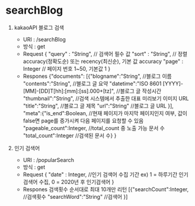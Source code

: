 # searchBlog

1. kakaoAPI 블로그 검색
   - URI : /searchBlog
   - 방식 : get
   - Request
     {
	     "query" : "String", // 검색어 필수 값
		 "sort" : "String", // 정렬 accuracy(정확도순) 또는 recency(최신순), 기본 값 accuracy
		 "page" : Integer // 페이지 번호 1~50, 기본값 1
	 }
   - Respones
     {"documents":
	     [{"blogname":"String", //블로그 이름
		   "contents":"String", //블로그 글 요약
		   "datetime":"ISO 8601 [YYYY]-[MM]-[DD]T[hh]:[mm]:[ss].000+[tz]", //블로그 글 작성시간
		   "thumbnail":"String", //검색 시스템에서 추출한 대표 미리보기 이미지 URL
		   "title":"String", //블로그 글 제목
		   "url":"String" //블로그 글 URL
		   }], 
     "meta":{"is_end":Boolean, //현재 페이지가 마지막 페이지인지 여부, 값이 false면 page를 증가시켜 다음 페이지를 요청할 수 있음
	       "pageable_count":Integer, //total_count 중 노출 가능 문서 수
	       "total_count":Integer //검색된 문서 수}
	 }
	 
2. 인기 검색어
   - URI : /popularSearch
   - 방식 : get
   - Request
     {
	     "date" : Integer, //인기 검색어 수집 기간 ex) 1 = 하루기간 인기검색어 수집, 0 = 2020년 후 인기검색어
	 }
   - Respones
     검색횟수 순서대로 최대 10개만 리턴
     [{"searchCount":Integer, //검색횟수
	   "searchWord":"String"  //검색어
	 }]